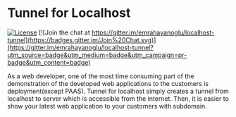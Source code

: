 # Tunnel for Localhost

[![License](http://img.shields.io/:license-apache-brightgreen.svg)](http://www.apache.org/licenses/LICENSE-2.0.html) [![Join the chat at https://gitter.im/emrahayanoglu/localhost-tunnel](https://badges.gitter.im/Join%20Chat.svg)](https://gitter.im/emrahayanoglu/localhost-tunnel?utm_source=badge&utm_medium=badge&utm_campaign=pr-badge&utm_content=badge)


As a web developer, one of the most time consuming part of the demonstration of the developed web applications to the customers is deployment(except PAAS). Tunnel for localhost simply creates a tunnel from localhost to server which is accessible from the internet. Then, it is easier to show your latest web application to your customers with subdomain.
